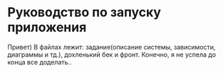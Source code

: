 ﻿# Руководство по запуску приложения

Привет)
В файлах лежит: задание(описание системы, зависимости, диаграммы и тд.), дохленький бек и фронт.
Конечно, я не успела до конца все доделать..
